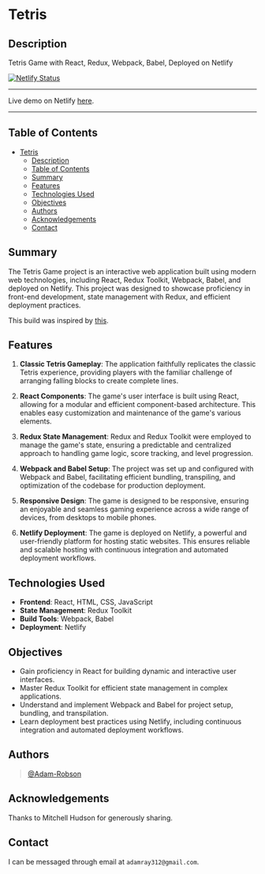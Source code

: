 # Tetris

## Description

Tetris Game with React, Redux, Webpack, Babel, Deployed on Netlify

[![Netlify Status](https://api.netlify.com/api/v1/badges/98c20328-9908-4a43-b887-a1dc11b98737/deploy-status)](https://app.netlify.com/sites/tetrisbyadam/deploys)

---

Live demo on Netlify [here](https://tetrisbyadam.netlify.app).

---

## Table of Contents

- [Tetris](#tetris)
  - [Description](#description)
  - [Table of Contents](#table-of-contents)
  - [Summary](#summary)
  - [Features](#features)
  - [Technologies Used](#technologies-used)
  - [Objectives](#objectives)
  - [Authors](#authors)
  - [Acknowledgements](#acknowledgements)
  - [Contact](#contact)

## Summary

The Tetris Game project is an interactive web application built using
  modern web technologies, including React, Redux Toolkit, Webpack,
  Babel, and deployed on Netlify. This project was designed to showcase
  proficiency in front-end development, state management with Redux,
  and efficient deployment practices.

This build was inspired by [this](https://github.com/Tech-at-DU/React-Redux-Tetris-Tutorial).

## Features

1. **Classic Tetris Gameplay**: The application faithfully replicates the
  classic Tetris experience, providing players with the familiar challenge
  of arranging falling blocks to create complete lines.

2. **React Components**: The game's user interface is built using React,
  allowing for a modular and efficient component-based architecture. This
  enables easy customization and maintenance of the game's various elements.

3. **Redux State Management**: Redux and Redux Toolkit were employed to
  manage the game's state, ensuring a predictable and centralized approach to
  handling game logic, score tracking, and level progression.

4. **Webpack and Babel Setup**: The project was set up and configured with
  Webpack and Babel, facilitating efficient bundling, transpiling, and
  optimization of the codebase for production deployment.

5. **Responsive Design**: The game is designed to be responsive, ensuring an
  enjoyable and seamless gaming experience across a wide range of devices,
  from desktops to mobile phones.

6. **Netlify Deployment**: The game is deployed on Netlify, a powerful
  and user-friendly platform for hosting static websites. This ensures
  reliable and scalable hosting with continuous integration and automated
  deployment workflows.

## Technologies Used

- **Frontend**: React, HTML, CSS, JavaScript
- **State Management**: Redux Toolkit
- **Build Tools**: Webpack, Babel
- **Deployment**: Netlify

## Objectives

- Gain proficiency in React for building dynamic and interactive user
  interfaces.
- Master Redux Toolkit for efficient state management in complex applications.
- Understand and implement Webpack and Babel for project setup, bundling, and
  transpilation.
- Learn deployment best practices using Netlify, including continuous
  integration and automated deployment workflows.

## Authors

> [@Adam-Robson](https://www.github.com/Adam-Robson)

## Acknowledgements

Thanks to Mitchell Hudson for generously sharing.

## Contact

I can be messaged through email at `adamray312@gmail.com`.
